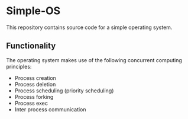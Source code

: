# Simple-OS

This repository contains source code for a simple operating system.


## Functionality 

The operating system makes use of the following concurrent computing principles:

* Process creation
* Process deletion
* Process scheduling (priority scheduling)
* Process forking
* Process exec
* Inter process communication





